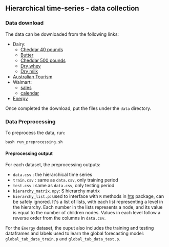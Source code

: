 ## Hierarchical time-series - data collection


### Data download

The data can be downloaded from the following links:

- Dairy: 
    - [Cheddar 40 pounds](https://mpr.datamart.ams.usda.gov/export/Datamart-Export_DY_WK100-40%20Pound%20Block%20Cheddar%20Cheese%20Prices%20and%20Sales_20200915_121947.csv?file=1&fileType=csv)
    - [Butter](https://mpr.datamart.ams.usda.gov/export/Datamart-Export_DY_WK100-Butter%20Prices%20and%20Sales_20200915_122114.csv?file=0&fileType=csv)
    - [Cheddar 500 pounds](https://mpr.datamart.ams.usda.gov/export/Datamart-Export_DY_WK100-500%20Pound%20Barrel%20Cheddar%20Cheese%20Prices,%20Sales,%20and%20Moisture%20Content_20200915_122414.csv?file=2&fileType=csv)
    - [Dry whey](https://mpr.datamart.ams.usda.gov/export/Datamart-Export_DY_WK100-Dry%20Whey%20Prices%20and%20Sales_20200915_122414.csv?file=3&fileType=csv)
    - [Dry milk](https://mpr.datamart.ams.usda.gov/export/Datamart-Export_DY_WK100-Nonfat%20Dry%20Milk%20Prices%20and%20Sales_20200915_122414.csv?file=4&fileType=csv)
- [Australian Tourism](https://robjhyndman.com/data/hier1_with_names.csv)
- Walmart:
    - [sales](https://www.kaggle.com/c/m5-forecasting-accuracy/data?select=sales_train_validation.csv)
    - [calendar](https://www.kaggle.com/c/m5-forecasting-accuracy/data?select=calendar.csv)
- [Energy](https://data.ny.gov/api/views/47km-hhvs/rows.csv?accessType=DOWNLOAD&sorting=true)

Once completed the download, put the files under the `data` directory.

### Data Preprocessing

To preprocess the data, run:

```
bash run_preprocessing.sh
```

#### Preprocessing output
For each dataset, the preprocessing outputs: 

- `data.csv` : the hierarchical time series
- `train.csv` : same as `data.csv`, only training period
- `test.csv` : same as `data.csv`, only testing period
- `hierarchy_matrix.npy`: S hierarchy matrix
- `hierarchy_list.p`: used to interface with `R` methods in [hts](https://cran.r-project.org/web/packages/hts/index.html) package, can be safely ignored. It's a list of lists, with each list representing a level in the hierarchy. Each number in the lists represents a node, and its value is equal to the number of children nodes. Values in each level follow a reverse order from the columns in `data.csv`.

For the `Energy` dataset, the ouput also includes the training and testing dataframes and labels used to learn the global forecasting model: `global_tab_data_train.p` and `global_tab_data_test.p`.

